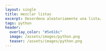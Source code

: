 ```yaml
---
layout: single
title: mezclar listas
excerpt: Desordena aleatoriamente una lista. 
tags: python
header:
  overlay_color: "#5e616c"
  image: /assets/images/python.png
  teaser: /assets/images/python.png
---
```


<script src="https://gist.github.com/crakernano/aabceab0de04b5433f0299936856201e.js"></script>
